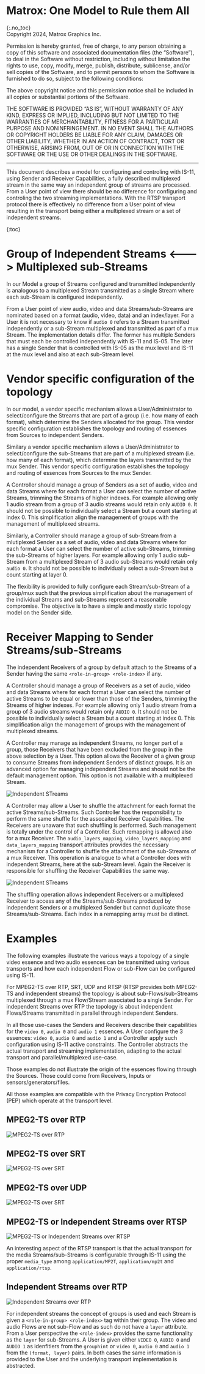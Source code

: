# Matrox: One Model to Rule them All
{:.no_toc}  
Copyright 2024, Matrox Graphics Inc.

Permission is hereby granted, free of charge, to any person obtaining a copy of this software and associated documentation files (the “Software”), to deal in the Software without restriction, including without limitation the rights to use, copy, modify, merge, publish, distribute, sublicense, and/or sell copies of the Software, and to permit persons to whom the Software is furnished to do so, subject to the following conditions:

The above copyright notice and this permission notice shall be included in all copies or substantial portions of the Software.

THE SOFTWARE IS PROVIDED “AS IS”, WITHOUT WARRANTY OF ANY KIND, EXPRESS OR IMPLIED, INCLUDING BUT NOT LIMITED TO THE WARRANTIES OF MERCHANTABILITY, FITNESS FOR A PARTICULAR PURPOSE AND NONINFRINGEMENT. IN NO EVENT SHALL THE AUTHORS OR COPYRIGHT HOLDERS BE LIABLE FOR ANY CLAIM, DAMAGES OR OTHER LIABILITY, WHETHER IN AN ACTION OF CONTRACT, TORT OR OTHERWISE, ARISING FROM, OUT OF OR IN CONNECTION WITH THE SOFTWARE OR THE USE OR OTHER DEALINGS IN THE SOFTWARE.
  
---
  
This document describes a model for configuring and controling with IS-11, using Sender and Receiver Capabilities, a fully described multiplexed stream in the same way an independent group of streams are processed. From a User point of view there should be no difference for configuring and controling the two streaming implementations. With the RTSP transport protocol there is effectively no difference from a User point of view resulting in the transport being either a multiplexed stream or a set of independent streams.

{:toc}

# Group of Independent Streams <---> Multiplexed sub-Streams

In our Model a group of Streams configured and transmitted independently is analogous to a multiplexed Stream transmitted as a single Stream where each sub-Stream is configured independently.

From a User point of view audio, video and data Streams/sub-Streams are nominated based on a format (audio, video, data) and an index/layer. For a User it is not necessary to know if `audio 0` refers to a Stream transmitted independently or a sub-Stream multiplexed and transmitted as part of a mux Stream. The implementation details differ. The former has multiple Senders that must each be controlled independently with IS-11 and IS-05. The later has a single Sender that is controlled with IS-05 as the mux level and IS-11 at the mux level and also at each sub-Stream level.

# Vendor specific configuration of the topology

In our model, a vendor specific mechanism allows a User/Administrator to select/configure the Streams that are part of a group (i.e. how many of each format), which determine the Senders allocated for the group. This vendor specific configuration establishes the topology and routing of essences from Sources to independent Senders.

Similary a vendor specific mechanism allows a User/Administrator to select/configure the sub-Streams that are part of a multiplexed stream (i.e. how many of each format), which determine the layers transmitted by the mux Sender. This vendor specific configuration establishes the topology and routing of essences from Sources to the mux Sender.

A Controller should manage a group of Senders as a set of audio, video and data Streams where for each format a User can select the number of active Streams, trimming the Streams of higher indexes. For example allowing only 1 audio stream from a group of 3 audio streams would retain only `AUDIO 0`. It should not be possible to individually select a Stream but a count starting at index 0. This simplification align the management of groups with the management of multiplexed streams.

Similarly, a Controller should manage a group of sub-Stream from a mlutiplexed Sender as a set of audio, video and data Streams where for each format a User can select the number of active sub-Streams, trimming the sub-Streams of higher layers. For example allowing only 1 audio sub-Stream from a multiplexed Stream of 3 audio sub-Streams would retain only `audio 0`. It should not be possible to individually select a sub-Stream but a count starting at layer 0.

The flexibility is provided to fully configure each Stream/sub-Stream of a group/mux such that the previous simplification about the management of the individual Streams and sub-Streams represent a reasonable compromise. The objective is to have a simple and mostly static topology model on the Sender side.

# Receiver Mapping to Sender Streams/sub-Streams

The independent Receivers of a group by default attach to the Streams of a Sender having the same `<role-in-group> <role-index>` if any.

A Controller should manage a group of Receivers as a set of audio, video and data Streams where for each format a User can select the number of active Streams to be equal or lower than those of the Senders, trimming the Streams of higher indexes. For example allowing only 1 audio stream from a group of 3 audio streams would retain only `AUDIO 0`. It should not be possible to individually select a Stream but a count starting at index 0. This simplification align the management of groups with the management of multiplexed streams.

A Controller may manage as independent Streams, no longer part of a group, those Receivers that have been excluded from the group in the above selection by a User. This option allows the Receiver of a given group to consume Streams from independent Senders of distinct groups. It is an advanced option for managing independent Streams and should not be the default management option. This option is not available with a multiplexed Stream.

![Independent STreams](images/Diapositive7.PNG)

A Controller may allow a User to shuffle the attachment for each format the active Streams/sub-Streams. Such Controller has the responsibility to perform the same shuffle for the assocaited Receiver Capabilities. The Receivers are unaware that such shuffling is performed. Such management is totally under the control of a Controller. Such remapping is allowed also for a mux Receiver. The `audio_layers_mapping`, `video_layers_mapping` and `data_layers_mapping` transport attributes provides the necessary mechanism for a Controller to shuffle the attachment of the sub-Streams of a mux Receiver. This operation is analogue to what a Controller does with independent Streams, here at the sub-Stream level. Again the Receiver is responsible for shuffling the Receiver Capabilities the same way.

![Independent STreams](images/Diapositive8.PNG)

The shuffling operation allows independent Receivers or a multiplexed Receiver to access any of the Streams/sub-Streams produced by independent Senders or a multiplexed Sender but cannot duplicate those Streams/sub-Streams. Each index in a remapping array must be distinct.

# Examples

The following examples illustrate the various ways a topology of a single video essence and two audio essences can be transmitted using various transports and how each independent Flow or sub-Flow can be configured using IS-11.

For MPEG2-TS over RTP, SRT, UDP and RTSP (RTSP provides both MPEG2-TS and independent streams) the topology is about sub-Flows/sub-Streams multiplexed through a mux Flow/Stream associated to a single Sender. For independent Streams over RTP the topology is about independent Flows/Streams transmitted in parallel through independent Senders.

In all those use-cases the Senders and Receivers describe their capabilities for the `video 0`, `audio 0` and `audio 1` essences. A User configure the 3 essences: `video 0`, `audio 0` and `audio 1` and a Controller apply such configuration using IS-11 active constraints. The Controller abstracts the actual transport and streaming implementation, adapting to the actual transport and parallel/multiplexed use-case.

Those examples do not illustrate the origin of the essences flowing through the Sources. Those could come from Receivers, Inputs or sensors/generators/files.

All those examples are compatible with the Privacy Encryption Protocol (PEP) which operate at the transport level.

## MPEG2-TS over RTP
![MPEG2-TS over RTP](images/Diapositive2.PNG)

## MPEG2-TS over SRT
![MPEG2-TS over SRT](images/Diapositive3.PNG)

## MPEG2-TS over UDP
![MPEG2-TS over SRT](images/Diapositive4.PNG)

## MPEG2-TS or Independent Streams over RTSP
![ MPEG2-TS or Independent Streams over RTSP](images/Diapositive5.PNG)

An interesting aspect of the RTSP transport is that the actual transport for the media Streams/sub-Streams is configurable through IS-11 using the proper `media_type` among `application/MP2T`, `application/mp2t` and `application/rtsp`.

## Independent Streams over RTP
![Independent Streams over RTP](images/Diapositive6.PNG)

For independent streams the concept of groups is used and each Stream is given a `<role-in-group> <role-index>` tag within their group. The video and audio Flows are not sub-Flow and as such do not have a `layer` attribute. From a User perspective the `<role-index>` provides the same functionality as the `layer` for sub-Streams. A User is given either `VIDEO 0`, `AUDIO 0` and `AUDIO 1` as idenfitiers from the `grouphint` or `video 0`, `audio 0` and `audio 1` from the `(format, layer)` pairs. In both cases the same information is provided to the User and the underlying transport implementation is abstracted.
